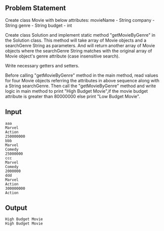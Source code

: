 ## Problem Statement
Create class Movie with below attributes: movieName - String company - String genre - String budget - int

Create class Solution and implement static method "getMovieByGenre" in the Solution class. This method will take array of Movie objects and a searchGenre String as parameters. And will return another array of Movie objects where the searchGenre String matches with the original array of Movie object's genre attribute (case insensitive search).

Write necessary getters and setters.

Before calling "getMovieByGenre" method in the main method, read values for four Movie objects referring the attributes in above sequence along with a String searchGenre. Then call the "getMovieByGenre" method and write logic in main method to print "High Budget Movie",if the movie budget attribute is greater than 80000000 else print "Low Budget Movie".

## Input
    aaa
    Marvel
    Action
    250000000
    bbb
    Marvel
    Comedy
    25000000
    ccc
    Marvel
    Comedy
    2000000
    ddd
    Marvel
    Action
    300000000
    Action
## Output
    High Budget Movie
    High Budget Movie
